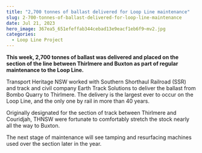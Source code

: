 ```yaml
---
title: "2,700 tonnes of ballast delivered for Loop Line maintenance"
slug: 2-700-tonnes-of-ballast-delivered-for-loop-line-maintenance
date: Jul 21, 2023
hero_image: 367ea5_651efeffab344cebad13e9eacf1eb6f9~mv2.jpg
categories:
  - Loop Line Project
---
```



**This week, 2,700 tonnes of ballast was delivered and placed on the section of the line between Thirlmere and Buxton as part of regular maintenance to the Loop Line.**

Transport Heritage NSW worked with Southern Shorthaul Railroad (SSR) and track and civil company Earth Track Solutions to deliver the ballast from Bombo Quarry to Thirlmere. The delivery is the largest ever to occur on the Loop Line, and the only one by rail in more than 40 years.

Originally designated for the section of track between Thirlmere and Couridjah, THNSW were fortunate to comfortably stretch the stock nearly all the way to Buxton.

The next stage of maintenance will see tamping and resurfacing machines used over the section later in the year.
